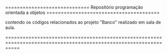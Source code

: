 ============================= Repositório programação orientada a objetos =======================================

contendo os códigos relacionados ao projeto "Banco" realizado em sala de aula.

=================================================================================================================
